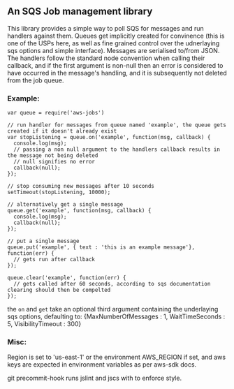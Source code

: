 ## An SQS Job management library

This library provides a simple way to poll SQS for messages and run handlers against them. Queues get implicitly created for convinence (this is one of the USPs here, as well as fine grained control over the udnerlaying sqs options and simple interface).  Messages are serialised to/from JSON. The handlers follow the standard node convention when calling their callback, and if the first argument is non-null then an error is considered to have occurred in the message's handling, and it is subsequently not deleted from the job queue.

### Example:

    var queue = require('aws-jobs')

    // run handler for messages from queue named 'example', the queue gets created if it doesn't already exist
    var stopListening = queue.on('example', function(msg, callback) {
      console.log(msg);
      // passing a non null argument to the handlers callback results in the message not being deleted
      // null signifies no error
      callback(null); 
    });

    // stop consuming new messages after 10 seconds
    setTimeout(stopListening, 10000); 

    // alternatively get a single message
    queue.get('example', function(msg, callback) {
      console.log(msg);
      callback(null);
    });
    
    // put a single message
    queue.put('example', { text : 'this is an example message'}, function(err) {
      // gets run after callback
    });

    queue.clear('example', function(err) {
      // gets called after 60 seconds, according to sqs documentation clearing should then be compelted
    });

the `on` and `get` take an optional third argument containing the underlaying sqs options, defaulting to:
    {MaxNumberOfMessages : 1, WaitTimeSeconds : 5, VisibilityTimeout  : 300}


### Misc: 

Region is set to 'us-east-1' or the environment AWS_REGION if set, and aws keys are expected in environment variables as per aws-sdk docs.

git precommit-hook runs jslint and jscs with to enforce style.
